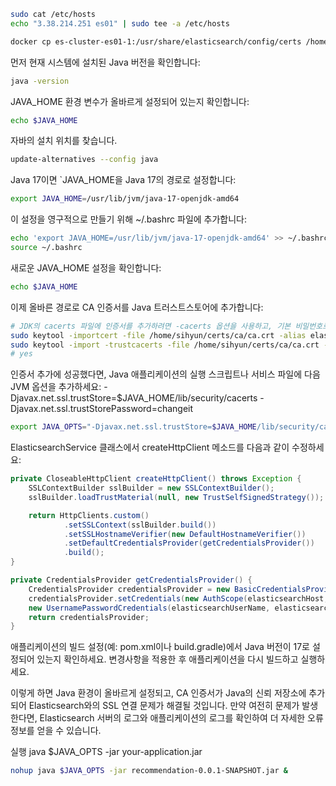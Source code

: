 ```bash
sudo cat /etc/hosts
echo "3.38.214.251 es01" | sudo tee -a /etc/hosts
```
```bash
docker cp es-cluster-es01-1:/usr/share/elasticsearch/config/certs /home/sihyun/certs
```
먼저 현재 시스템에 설치된 Java 버전을 확인합니다:
```bash
java -version
````
JAVA_HOME 환경 변수가 올바르게 설정되어 있는지 확인합니다:
```bash
echo $JAVA_HOME
```

자바의 설치 위치를 찾습니다.
```bash
update-alternatives --config java
```
Java 17이면
`JAVA_HOME을 Java 17의 경로로 설정합니다:
```bash
export JAVA_HOME=/usr/lib/jvm/java-17-openjdk-amd64
````

이 설정을 영구적으로 만들기 위해 ~/.bashrc 파일에 추가합니다:
```bash
echo 'export JAVA_HOME=/usr/lib/jvm/java-17-openjdk-amd64' >> ~/.bashrc
source ~/.bashrc
```
새로운 JAVA_HOME 설정을 확인합니다:
```bash
echo $JAVA_HOME
```

이제 올바른 경로로 CA 인증서를 Java 트러스트스토어에 추가합니다:
```bash
# JDK의 cacerts 파일에 인증서를 추가하려면 -cacerts 옵션을 사용하고, 기본 비밀번호로 changeit을 시도해야 합니다.
sudo keytool -importcert -file /home/sihyun/certs/ca/ca.crt -alias elasticsearch -keystore $JAVA_HOME/lib/security/cacerts -storepass changeit
sudo keytool -import -trustcacerts -file /home/sihyun/certs/ca/ca.crt -alias elasticsearch -keystore $JAVA_HOME/lib/security/cacerts -storepass changeit
# yes
```

인증서 추가에 성공했다면, Java 애플리케이션의 실행 스크립트나 서비스 파일에 다음 JVM 옵션을 추가하세요:
-Djavax.net.ssl.trustStore=$JAVA_HOME/lib/security/cacerts
-Djavax.net.ssl.trustStorePassword=changeit

```bash
export JAVA_OPTS="-Djavax.net.ssl.trustStore=$JAVA_HOME/lib/security/cacerts -Djavax.net.ssl.trustStorePassword=changeit"

```

ElasticsearchService 클래스에서 createHttpClient 메소드를 다음과 같이 수정하세요:
```java
private CloseableHttpClient createHttpClient() throws Exception {
    SSLContextBuilder sslBuilder = new SSLContextBuilder();
    sslBuilder.loadTrustMaterial(null, new TrustSelfSignedStrategy());

    return HttpClients.custom()
            .setSSLContext(sslBuilder.build())
            .setSSLHostnameVerifier(new DefaultHostnameVerifier())
            .setDefaultCredentialsProvider(getCredentialsProvider())
            .build();
}

private CredentialsProvider getCredentialsProvider() {
    CredentialsProvider credentialsProvider = new BasicCredentialsProvider();
    credentialsProvider.setCredentials(new AuthScope(elasticsearchHost, Integer.parseInt(elasticsearchPort)),
    new UsernamePasswordCredentials(elasticsearchUserName, elasticsearchPassword));
    return credentialsProvider;
}
```
애플리케이션의 빌드 설정(예: pom.xml이나 build.gradle)에서 Java 버전이 17로 설정되어 있는지 확인하세요.
변경사항을 적용한 후 애플리케이션을 다시 빌드하고 실행하세요.

이렇게 하면 Java 환경이 올바르게 설정되고, CA 인증서가 Java의 신뢰 저장소에 추가되어 Elasticsearch와의 SSL 연결 문제가 해결될 것입니다. 만약 여전히 문제가 발생한다면, Elasticsearch 서버의 로그와 애플리케이션의 로그를 확인하여 더 자세한 오류 정보를 얻을 수 있습니다.

실행
java $JAVA_OPTS -jar your-application.jar
```bash
nohup java $JAVA_OPTS -jar recommendation-0.0.1-SNAPSHOT.jar &
```

